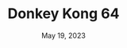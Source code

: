 ---
layout: n64
title: "Donkey Kong 64"
categories:
 - approved
 - n64
 - universal
 - safe
tags:
- dk
series:
- dk
date: May 19, 2023
permalink: /games/donkey-kong-64/play/details
publisher: Nintendo
gid: donkey-kong-64
edition: us
---